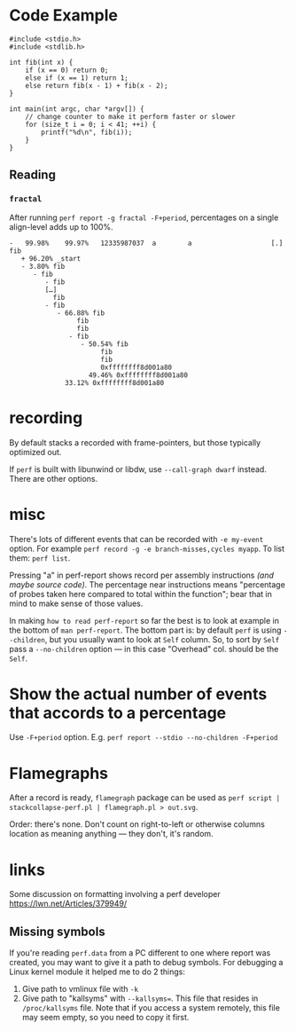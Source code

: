 # Code Example

```
#include <stdio.h>
#include <stdlib.h>

int fib(int x) {
    if (x == 0) return 0;
    else if (x == 1) return 1;
    else return fib(x - 1) + fib(x - 2);
}

int main(int argc, char *argv[]) {
    // change counter to make it perform faster or slower
    for (size_t i = 0; i < 41; ++i) {
        printf("%d\n", fib(i));
    }
}
```

## Reading

### `fractal`

After running `perf report -g fractal -F+period`, percentages on a single align-level adds up to 100%.

```
-   99.98%    99.97%   12335987037  a        a                    [.] fib
   + 96.20% _start
   - 3.80% fib
      - fib
         - fib
         […]
           fib
         - fib
            - 66.88% fib
                 fib
                 fib
               - fib
                  - 50.54% fib
                       fib
                       fib
                       0xffffffff8d001a80
                    49.46% 0xffffffff8d001a80
              33.12% 0xffffffff8d001a80
```

# recording

By default stacks a recorded with frame-pointers, but those typically optimized out.

If `perf` is built with libunwind or libdw, use `--call-graph dwarf` instead. There are other options.

# misc

There's lots of different events that can be recorded with `-e my-event` option. For example `perf record -g -e branch-misses,cycles myapp`. To list them: `perf list`.

Pressing "a" in perf-report shows record per assembly instructions *(and maybe source code)*. The percentage near instructions means "percentage of probes taken here compared to total within the function"; bear that in mind to make sense of those values.

In making `how to read perf-report` so far the best is to look at example in the bottom of `man perf-report`. The bottom part is: by default `perf` is using `--children`, but you usually want to look at `Self` column. So, to sort by `Self` pass a `--no-children` option — in this case "Overhead" col. should be the `Self`.

# Show the actual number of events that accords to a percentage

Use `-F+period` option. E.g. `perf report --stdio --no-children -F+period`

# Flamegraphs

After a record is ready, `flamegraph` package can be used as `perf script | stackcollapse-perf.pl | flamegraph.pl > out.svg`.

Order: there's none. Don't count on right-to-left or otherwise columns location as meaning anything — they don't, it's random.

# links

Some discussion on formatting involving a perf developer https://lwn.net/Articles/379949/

## Missing symbols

If you're reading `perf.data` from a PC different to one where report was created, you may want to give it a path to debug symbols. For debugging a Linux kernel module it helped me to do 2 things:

1. Give path to vmlinux file with `-k`
2. Give path to "kallsyms" with `--kallsyms=`. This file that resides in `/proc/kallsyms` file. Note that if you access a system remotely, this file may seem empty, so you need to copy it first.
